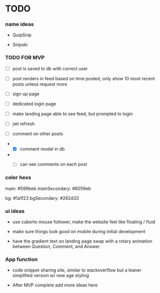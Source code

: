 # TODO

### name ideas

- QuipSnip

- Snipski

### TODO FOR MVP

- [ ] post is saved to db with correct user

- [ ] post renders in feed based on time posted, only show 10 most recent posts unless request more

- [ ] sign up page

- [ ] dedicated login page

- [ ] make landing page able to see feed, but prompted to login

- [ ] jwt refresh

- [ ] comment on other posts

- - [X] comment model in db

- - [ ] can see comments on each post


### color hexs

main: #599beb
mainSecondary: #6059eb

bg: #1a1f23
bgSecondary: #262d33

### ui ideas

- use cuberto mouse follower, make the website feel like floating / fluid

- make sure things look good on mobile during initial development

- have the gradient text on landing page swap with a rotary animation between Question, Comment, and Answer.

### App function

- code snippet sharing site, similar to stackoverflow but a leaner simplified version w/ new age styling

- After MVP complete add more ideas here
